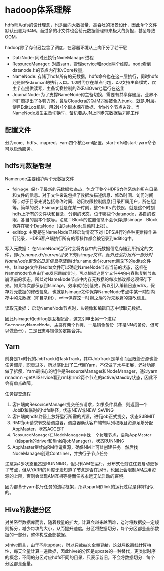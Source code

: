 # hadoop体系理解

hdfs师从gfs的设计理念，也是面向大数据量、高吞吐的场景设计，因此单个文件默认设置为64M。而过多的小文件也会给元数据管理带来极大的负担，甚至导致OOM。

hadoop除了存储还包含了调度，在容器环境从上向下分了若干层

* DataNode: 同时还执行NodeManager进程
* ResourceManager: 对应yarn，管理service和node两个维度。node看到datanode上的节点内存和vCore数量。
* NameNode: 存储了hdfs所有的元数据，hdfs命令也在这一层执行，同时hdfs还是很多daemon的执行入口。1.0时代存在单点问题，2.0支持主备模式，仅主节点提供读写，主备切换控制的ZKFailOver也运行在这里
* JournalNode: 为了支撑NameNode的主备切换，需要有共享存储层，业界不同厂商提出了多套方案，最后Cloudera的QJM方案被合入trunk，就是JN层。使用EditLog机制，用2N+1个副本保存数据，允许N个节点失效。当NameNode发生主备切换时，备机要从JN上同步完数据后才能工作

## 配置文件

分为core、hdfs、mapred、yarn四个核心xml配置，start-dfs和start-yarn命令可以启动服务。

## hdfs元数据管理

Namenode主要维护两个元数据文件

* fsimage: 保存了最新的元数据检查点，包含了整个HDFS文件系统的所有目录和文件的信息。对于文件来说包括了数据块描述信息、修改时间、访问时间等；对于目录来说包括修改时间、访问权限控制信息(目录所属用户，所在组)等。简单的说，Fsimage就是在某一时刻，整个hdfs 的快照，就是这个时刻hdfs上所有的文件块和目录，分别的状态，位于哪些个datanode，各自的权限，各自的副本个数等。注意：Block的位置信息不会保存到fsimage，Block保存在哪个DataNode（由DataNode启动时上报）。
* editlog: 主要是在NameNode已经启动情况下对HDFS进行的各种更新操作进行记录，HDFS客户端执行所有的写操作都会被记录到editlog中。

写入元数据： 在NameNode运行时会将内存中的元数据信息存储到所指定的文件，即${dfs.name.dir}/current目录下的fsimage文件，此外还会将另外一部分对NameNode更改的日志信息存储到${dfs.name.dir}/current目录下的edits文件中。fsimage文件和edits文件可以确定NameNode节点当前的状态，这样在NameNode节点由于突发原因崩溃时，可以根据这两个文件中的内容恢复到节点崩溃前的状态，所以对NameNode节点中内存元数据的每次修改都必须保存下来。如果每次都保存到fsimage，效率就特别低效，所以引入编辑日志edits，保存对元数据的修改信息，也就是fsimage文件保存NameNode节点中某一时刻内存中的元数据（即目录树），edits保存这一时刻之后的对元数据的更改信息。

读取元数据： 启动NameNode节点时，从镜像和编辑日志中读取元数据。

因此fsimage和editlog是互相配合，这又引申出另一个进程SecondaryNameNode，主要有两个作用，一是镜像备份（不是NN的备份，但可以做备份），二是日志与镜像的定期合并。

## Yarn

前身是1.x时代的JobTrack和TaskTrack，其中JobTrack是单点而且既管资源也管任务调度，职责过多，所以演化出了二代目Yarn，不仅做了水平拓展，还对功能做了拆解，Yarn最核心的组件是ResourceManager和NodeManager，通过yarn rmadmin -getAllService看到rm1和rm2两个节点的active/standby状态，因此不会有单点故障。

任务提交流程

1. 客户端向ResourceManager提交任务请求，如果条件具备，则返回一个JobID和临时的hdfs路径，状态NEW或NEW_SAVING
2. 客户端向hdfs路径上放好运行所需的资源，进行job正式提交，状态SUBMIT
3. RM将job请求转交给调度器，调度器确认客户端有队列权限且资源足够分配AppMaster，状态ACCEPT
4. ResourceManager在NodeManager中找一个物理节点，启动AppMaster（如spark的driver和flink的jobManager），状态RUNNING
5. AppMaster继续向RM申请资源，确保NM上可以创建任务；然后找NodeManager创建Container，并执行子节点任务

注意第4步状态虽然是RUNNING，但只有AM在运行，分布式任务往往要启动更多子节点，但从YARN的角度无法知道子节点是否在运行，也因此会限制AM占用资源的上限，否则会出现AM互相等待而任务永远无法启动的窘境。

因为都基于yarn执行任务的流程框架，所以spark和flink的运行过程是非常相似的。

## Hive的数据分区

对关系型数据库而言，随着数量的扩大，计算会越来越困难，这时将数据按一定规则拆分，减少每块的大小，从而提升速度。分区将数据切分，每个分区都是全部数据的一部分，整体构成全部数据。

对hive而言，由于不能update，所以只能每次全量更新，这就导致离线计算特性，每天全量计算一遍数据，因此hive的分区是update的一种替代，更类似时序的概念，不同的分区对应hdfs不同的目录，只表示新旧，不会将数据切分，每个分区都是全量。